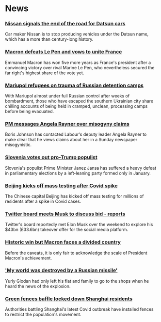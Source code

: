 # News
### [Nissan signals the end of the road for Datsun cars](https://www.bbc.com/news/business-61212573)
Car maker Nissan is to stop producing vehicles under the Datsun name, which has a more than century-long history.
### [Macron defeats Le Pen and vows to unite France](https://www.bbc.com/news/world-europe-61209058)
Emmanuel Macron has won five more years as France's president after a convincing victory over rival Marine Le Pen, who nevertheless secured the far right's highest share of the vote yet.
### [Mariupol refugees on trauma of Russian detention camps](https://www.bbc.com/news/world-europe-61208404)
With Mariupol almost under full Russian control after weeks of bombardment, those who have escaped the southern Ukrainian city share chilling accounts of being held in cramped, unclean, processing camps before being evacuated.
### [PM messages Angela Rayner over misogyny claims](https://www.bbc.com/news/uk-politics-61213711)
Boris Johnson has contacted Labour's deputy leader Angela Rayner to make clear that he views claims about her in a Sunday newspaper misogynistic.
### [Slovenia votes out pro-Trump populist](https://www.bbc.com/news/world-europe-61214175)
Slovenia's populist Prime Minister Janez Jansa has suffered a heavy defeat in parliamentary elections by a left-leaning party formed only in January. 
### [Beijing kicks off mass testing after Covid spike](https://www.bbc.com/news/world-asia-china-61212757)
The Chinese capital Beijing has kicked off mass testing for millions of residents after a spike in Covid cases. 
### [Twitter board meets Musk to discuss bid - reports](https://www.bbc.com/news/business-61212567)
Twitter's board reportedly met Elon Musk over the weekend to explore his $43bn (£33.6bn) takeover offer for the social media platform.
### [Historic win but Macron faces a divided country](https://www.bbc.com/news/world-europe-61209765)
Before the caveats, it is only fair to acknowledge the scale of President Macron's achievement.
### ['My world was destroyed by a Russian missile'](https://www.bbc.com/news/world-europe-61210699)
Yuriy Glodan had only left his flat and family to go to the shops when he heard the news of the explosion.
### [Green fences baffle locked down Shanghai residents](https://www.bbc.com/news/world-asia-61209761)
Authorities battling Shanghai's latest Covid outbreak have installed fences to restrict the population's movement.
